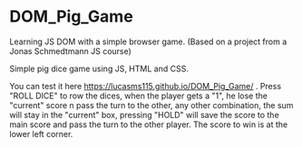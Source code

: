 # DOM_Pig_Game
Learning JS DOM with a simple browser game. (Based on a project from a Jonas Schmedtmann JS course)

Simple pig dice game using JS, HTML and CSS. 

You can test it here https://lucasms115.github.io/DOM_Pig_Game/ . Press "ROLL DICE" to row the dices, when the player gets a "1", he lose the "current" score n pass the turn to the other, any other combination, the sum will stay in the "current" box, pressing "HOLD" will save the score to the main score and pass the turn to the other player. The score to win is at the lower left corner.

